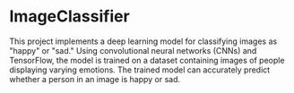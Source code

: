 # ImageClassifier
This project implements a deep learning model for classifying images as "happy" or "sad." Using convolutional neural networks (CNNs) and TensorFlow, the model is trained on a dataset containing images of people displaying varying emotions. The trained model can accurately predict whether a person in an image is happy or sad.

